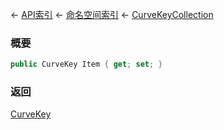 ← [API索引](Api-Index) ← [命名空间索引](Namespace-Index) ← [CurveKeyCollection](VRageMath.CurveKeyCollection)

### 概要

```csharp
public CurveKey Item { get; set; }
```

### 返回

[CurveKey](VRageMath.CurveKey)

